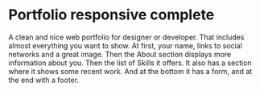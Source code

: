 # Portfolio responsive complete

A clean and nice web portfolio for designer or developer. 
That includes almost everything you want to show. 
At first, your name, links to social networks and a great image. 
Then the About section displays more information about you. 
Then the list of Skills it offers. 
It also has a section where it shows some recent work. 
And at the bottom it has a form, and at the end with a footer.


